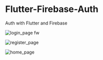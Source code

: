 # Flutter-Firebase-Auth
Auth with Flutter and Firebase

![login_page fw](https://user-images.githubusercontent.com/77125826/117513081-9f282f00-af99-11eb-9923-423fdba6e9d8.png)

![register_page](https://user-images.githubusercontent.com/77125826/117513179-ddbde980-af99-11eb-9ee0-1994dec2b2b1.png)

![home_page](https://user-images.githubusercontent.com/77125826/117513185-e1517080-af99-11eb-9316-41d0dbc2046d.png)
